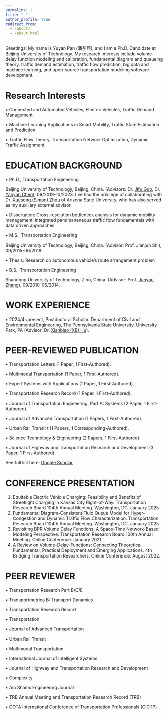 ```yaml
---
permalink: /
title: " "
author_profile: true
redirect_from: 
  - /about/
  - /about.html
---
```

Greetings! My name is Yuyan Pan (潘芋燕), and I am a Ph.D. Candidate at Beijing University of Technology. My research interests include volume-delay function modeling and calibration, fundamental diagram and queueing theory, traffic demand estimation, traffic flow prediction, big data and machine learning, and open-source transportation modeling software development.

Research Interests
======
• Connected and Automated Vehicles, Electric Vehicles, Traffic Demand Management

• Machine Learning Applications in Smart Mobility, Traffic State Estimation and Prediction

• Traffic Flow Theory, Transportation Network Optimization, Dynamic Traffic Assignment

EDUCATION BACKGROUND
======
• Ph.D., Transportation Engineering

Beijing University of Technology, Beijing, China. (Advisors: Dr. [Jifu Guo](https://www.bjtrc.org.cn/Show/index/cid/14/id/21.html), Dr. [Yanyan Chen](https://facte.bjut.edu.cn/info/1176/1970.htm)), 09/2019-10/2023. I've had the privilege of collaborating with Dr. [Xuesong (Simon) Zhou](https://search.asu.edu/profile/2182101) of Arizona State University, who has also served as my auxiliary external advisor. 

• Dissertation: Cross-resolution bottleneck analysis for dynamic mobility management: integrated parsimaneneous traffic flow fundamentals with data driven approaches

• M.S., Transportation Engineering

Beijing University of Technology, Beijing, China. (Advisor: Prof. Jianjun Shi), 09/2015-06/2018.

• Thesis: Research on autonomous vehicle’s route arrangement problem 

• B.S., Transportation Engineering

Shandong University of Technology, Zibo, China. (Advisor: Prof. [Junyou Zhang](https://jt.sdust.edu.cn/info/1019/1026.htm)), 09/2010-06/2014.

WORK EXPERIENCE
======
• 2024/4~present, Postdoctoral Scholar. Department of Civil and Environmental Engineering, The Pennsylvania State University. University Park, PA (Advisor: Dr. [Xianbiao (XB) Hu](https://www.larson.psu.edu/directory-detail-g.aspx?q=xzh5180)).

PEER-REVIEWED PUBLICATION
======
• Transportation Letters (1 Paper, 1 First-Authored).

• Multimodal Transportation (1 Paper, 1 First-Authored).

• Expert Systems with Applications (1 Paper, 1 First-Authored).

• Transportation Research Record (1 Paper, 1 First-Authored).

• Journal of Transportation Engineering, Part A: Systems (2 Paper, 1 First-Authored).

• Journal of Advanced Transportation (1 Papers, 1 First-Authored).

• Urban Rail Transit t (1 Papers, 1 Corresponding-Authored).

• Science Technology & Engineering (2 Papers, 1 First-Authored).

• Journal of Highway and Transportation Research and Development (3 Paper, 1 First-Authored).

See full list here: [Google Scholar](https://scholar.google.com/citations?user=4pjS2hYAAAAJ&hl=zh-CN)

CONFERENCE PRESENTATION
======
1.	Equitable Electric Vehicle Charging: Feasibility and Benefits of Streetlight Charging in Kansas City Right-of-Way. Transportation Research Board 104th Annual Meeting. Washington, DC. January 2025.
2.	Fundamental Diagram-Consistent Fluid Queue Model for Hyper-Congestion and Dynamic Traffic Flow Characterization. Transportation Research Board 104th Annual Meeting. Washington, DC. January 2025.
3.	Revisiting BPR Volume Delay Functions: A Space-Time Network-Based Modeling Perspective. Transportation Research Board 100th Annual Meeting. Online Conference. January 2021.
4.	A Review on Volume-Delay-Functions: Connecting Theoretical Fundamental, Practical Deployment and Emerging Applications. 4th Bridging Transportation Researchers. Online Conference. August 2022.

PEER REVIEWER
======
• Transportation Research Part B/C/E

• Transportmetrica B: Transport Dynamics

• Transportation Research Record

• Transportation

• Journal of Advanced Transportation

• Urban Rail Transit

• Multimodal Transportation

• International Journal of Intelligent Systems

• Journal of Highway and Transportation Research and Development

• Complexity

• Ain Shams Engineering Journal

• TRB Annual Meeting and Transportation Research Record (TRB)

• COTA International Conference of Transportation Professionals (CICTP)
